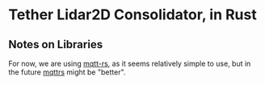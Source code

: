 # Tether Lidar2D Consolidator, in Rust

## Notes on Libraries

For now, we are using [mqtt-rs](https://github.com/zonyitoo/mqtt-rs), as it seems relatively simple to use, but in the future [mqttrs](https://github.com/00imvj00/mqttrs) might be "better".

